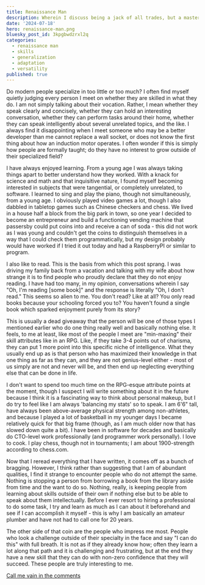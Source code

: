 ```yaml
---
title: Renaissance Man
description: Wherein I discuss being a jack of all trades, but a master of none.
date: '2024-07-18'
hero: renaissance-man.png
bluesky_post_id: 3kpgbwdzrxl2q
categories:
  - renaissance man
  - skills
  - generalization
  - adaptation
  - versatility
published: true
---
```


Do modern people specialize in too little or too much? I often find myself quietly judging every person I meet on whether they are skilled in what they do. I am not simply talking about their vocation. Rather, I mean whether they speak clearly and concisely, whether they can hold an interesting conversation, whether they can perform tasks around their home, whether they can speak intelligently about several unrelated topics, and the like. I always find it disappointing when I meet someone who may be a better developer than me cannot replace a wall socket, or does not know the first thing about how an induction motor operates. I often wonder if this is simply how people are formally taught; do they have no interest to grow outside of their specialized field?

I have always enjoyed learning. From a young age I was always taking things apart to better understand how they worked. With a knack for science and math and that inquisitive nature, I found myself becoming interested in subjects that were tangential, or completely unrelated, to software. I learned to sing and play the piano, though not simultaneously, from a young age. I obviously played video games a lot, though I also dabbled in tabletop games such as Chinese checkers and chess. We lived in a house half a block from the big park in town, so one year I decided to become an entrepreneur and build a functioning vending machine that passersby could put coins into and receive a can of soda - this did not work as I was young and couldn't get the coins to distinguish themselves in a way that I could check them programmatically, but my design probably would have worked if I tried it out today and had a RaspberryPI or similar to program.

I also like to read. This is the basis from which this post sprang. I was driving my family back from a vacation and talking with my wife about how strange it is to find people who proudly declare that they do not enjoy reading. I have had too many, in my opinion, conversations wherein I say "Oh, I'm reading [some book]" and the response is literally "Oh, I don't read." This seems so alien to me. You don't read? Like at all? You only read books because your schooling forced you to? You haven't found a single book which sparked enjoyment purely from its story?

This is usually a dead giveaway that the person will be one of those types I mentioned earlier who do one thing really well and basically nothing else. It feels, to me at least, like most of the people I meet are "min-maxing" their skill attributes like in an RPG. Like, if they take 3-4 points out of charisma, they can put 1 more point into this specific niche of intelligence. What they usually end up as is that person who has maximized their knowledge in that one thing as far as they can, and they are not genius-level either - most of us simply are not and never will be, and then end up neglecting everything else that can be done in life.

I don't want to spend too much time on the RPG-esque attribute points at the moment, though I suspect I will write something about it in the future because I think it is a fascinating way to think about personal makeup, but I do try to feel like I am always 'balancing my stats' so to speak. I am 6'6" tall, have always been above-average physical strength among non-athletes, and because I played a lot of basketball in my younger days I became relatively quick for that big frame (though, as I am much older now that has slowed down quite a bit). I have been in software for decades and basically do CTO-level work professionally (and programmer work personally). I love to cook. I play chess, though not in tournaments; I am about 1900-strength according to chess.com.

Now that I reread everything that I have written, it comes off as a bunch of bragging. However, I think rather than suggesting that I am of abundant qualities, I find it strange to encounter people who do not attempt the same. Nothing is stopping a person from borrowing a book from the library aside from time and the want to do so. Nothing, really, is keeping people from learning about skills outside of their own if nothing else but to be able to speak about them intellectually. Before I ever resort to hiring a professional to do some task, I try and learn as much as I can about it beforehand and see if I can accomplish it myself - this is why I am basically an amateur plumber and have not had to call one for 20 years.

The other side of that coin are the people who impress me most. People who look a challenge outside of their specialty in the face and say "I can do this" with full breath. It is not as if they already know how; often they learn a lot along that path and it is challenging and frustrating, but at the end they have a new skill that they can do with non-zero confidence that they will succeed. These people are truly interesting to me.

[Call me vain in the comments](https://bsky.app/profile/teamclerks.net/post/3kpgbwdzrxl2q)
